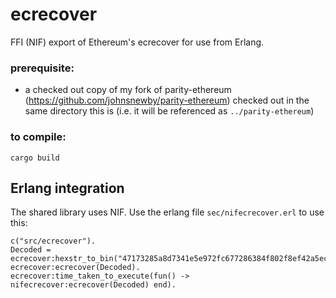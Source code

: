 # ecrecover
FFI (NIF) export of Ethereum's ecrecover for use from Erlang.

### prerequisite:
- a checked out copy of my fork of parity-ethereum (https://github.com/johnsnewby/parity-ethereum) checked out in the same directory this is (i.e. it will be referenced as `../parity-ethereum`)

### to compile:
`cargo build`

## Erlang integration

The shared library uses NIF. Use the erlang file `sec/nifecrecover.erl` to use this:

```
c("src/ecrecover").
Decoded = ecrecover:hexstr_to_bin("47173285a8d7341e5e972fc677286384f802f8ef42a5ec5f03bbfa254cb01fad000000000000000000000000000000000000000000000000000000000000001b650acf9d3f5f0a2c799776a1254355d5f4061762a237396a99a0e0e3fc2bcd6729514a0dacb2e623ac4abd157cb18163ff942280db4d5caad66ddf941ba12e03").
ecrecover:ecrecover(Decoded).
ecrecover:time_taken_to_execute(fun() -> nifecrecover:ecrecover(Decoded) end).
```
